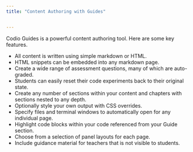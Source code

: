 ```yaml
---
title: "Content Authoring with Guides"


---
```


Codio Guides is a powerful content authoring tool. Here are some key features.

- All content is written using simple markdown or HTML.
- HTML snippets can be embedded into any markdown page.
- Create a wide range of assessment questions, many of which are auto-graded.
- Students can easily reset their code experiments back to their original state.
- Create any number of sections within your content and chapters with sections nested to any depth.
- Optionally style your own output with CSS overrides.
- Specify files and terminal windows to automatically open for any individual page.
- Highlight code blocks within your code referenced from your Guide section.
- Choose from a selection of panel layouts for each page.
- Include guidance material for teachers that is not visible to students.



